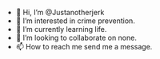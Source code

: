 - 👋 Hi, I’m @Justanotherjerk
- 👀 I’m interested in crime prevention.
- 🌱 I’m currently learning life.
- 💞️ I’m looking to collaborate on none.
- 📫 How to reach me send me a message.

<!---
Justanotherjerk/Justanotherjerk is a ✨ special ✨ repository because its `README.md` (this file) appears on your GitHub profile.
You can click the Preview link to take a look at your changes.
--->
